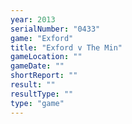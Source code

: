 ```yaml
---
year: 2013
serialNumber: "0433" 
game: "Exford"
title: "Exford v The Min"
gameLocation: ""
gameDate: ""
shortReport: ""
result: ""
resultType: ""
type: "game"
---
```


